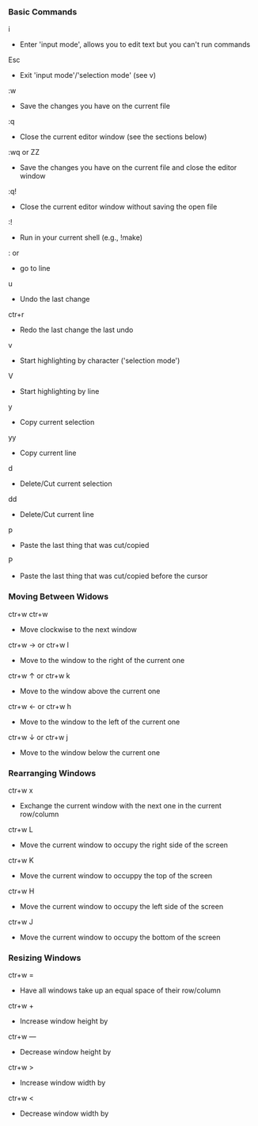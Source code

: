 ### Basic Commands
i
- Enter 'input mode', allows you to edit text but you can't run commands

Esc
- Exit 'input mode'/'selection mode' (see v)

:w
- Save the changes you have on the current file

:q
- Close the current editor window (see the sections below)

:wq or ZZ
- Save the changes you have on the current file and close the editor window

:q!
- Close the current editor window without saving the open file

:! <command> 
- Run <command> in your current shell (e.g., !make)

:<number> or <number>
- go to line <number>

u 
- Undo the last change

ctr+r 
- Redo the last change the last undo

v 
- Start highlighting by character ('selection mode')

V 
- Start highlighting by line

y 
- Copy current selection

yy 
- Copy current line

d 
- Delete/Cut current selection

dd 
- Delete/Cut current line

p 
- Paste the last thing that was cut/copied

P 
- Paste the last thing that was cut/copied before the cursor

### Moving Between Widows
ctr+w ctr+w 
- Move clockwise to the next window

ctr+w → or ctr+w l 
- Move to the window to the right of the current one

ctr+w ↑ or ctr+w k 
- Move to the window above the current one

ctr+w ← or ctr+w h 
- Move to the window to the left of the current one

ctr+w ↓ or ctr+w j 
- Move to the window below the current one

### Rearranging Windows
ctr+w x 
- Exchange the current window with the next one in the current row/column

ctr+w L 
- Move the current window to occupy the right side of the screen

ctr+w K 
- Move the current window to occuppy the top of the screen

ctr+w H 
- Move the current window to occupy the left side of the screen

ctr+w J 
- Move the current window to occupy the bottom of the screen

### Resizing Windows
ctr+w = 
- Have all windows take up an equal space of their row/column

<number> ctr+w + 
- Increase window height by <number>

<number> ctr+w — 
- Decrease window height by <number>

<number> ctr+w > 
- Increase window width by <number>

<number> ctr+w < 
- Decrease window width by <number>